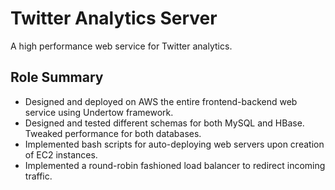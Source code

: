 # Twitter Analytics Server
A high performance web service for Twitter analytics.

## Role Summary
- Designed and deployed on AWS the entire frontend-backend web service using Undertow framework. 
- Designed and tested different schemas for both MySQL and HBase. Tweaked performance for both databases.
- Implemented bash scripts for auto-deploying web servers upon creation of EC2 instances.
- Implemented a round-robin fashioned load balancer to redirect incoming traffic.

